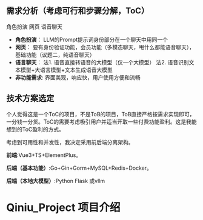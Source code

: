 ## 需求分析（考虑可行和步骤分解，ToC）
角色扮演 网页 语音聊天
- **角色扮演**：
  LLM的Prompt提示词身份部分在一个聊天中用同一个
- **网页**：
  要有身份验证功能，会员功能（多模态聊天，甩什么都能语音聊天），基础功能（议题二，纯语音聊天）
- **语言聊天**：
  法1. 语音直接转语音的大模型（仅一个大模型）
  法2. 语音识别文本模型+大语言模型+文本生成语音大模型
- **非功能需求**:
  界面美观，响应快，用户使用方便和流畅
## 技术方案选定
个人觉得这是一个ToC的项目，不是ToB的项目，ToB直接严格按需求实现即可，一分钱一分货。ToC的需要考虑吸引用户并适当开取一些付费功能盈利。这是我能想到的ToC盈利的方式。

考虑到可用性和并发性，我决定采用前后端分离架构。

**前端**:Vue3+TS+ElementPlus。

**后端（基本功能）**:Go+Gin+Gorm+MySQL+Redis+Docker。

**后端（本地大模型）**:Python Flask 或vllm



# Qiniu_Project 项目介绍

